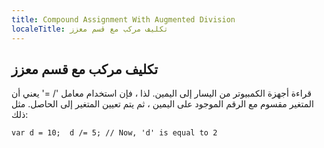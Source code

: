 ```yaml
---
title: Compound Assignment With Augmented Division
localeTitle: تكليف مركب مع قسم معزز
---
```

## تكليف مركب مع قسم معزز

قراءة أجهزة الكمبيوتر من اليسار إلى اليمين. لذا ، فإن استخدام معامل '/ =' يعني أن المتغير مقسوم مع الرقم الموجود على اليمين ، ثم يتم تعيين المتغير إلى الحاصل. مثل ذلك:

 `var d = 10; 
 d /= 5; // Now, 'd' is equal to 2 
`